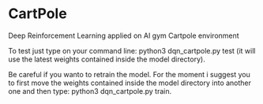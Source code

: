 # CartPole
Deep Reinforcement Learning applied on AI gym Cartpole environment

To test just type on your command line: python3 dqn_cartpole.py test (it will use the latest weights contained inside the model directory).

Be careful if you wanto to retrain the model. For the moment i suggest you to first move the weights contained inside the model directory into another one and then type: python3 dqn_cartpole.py train.

